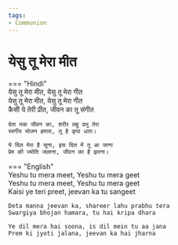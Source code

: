 ```yaml
---
tags:
- Communion
---
```


# येसु तू मेरा मीत  

=== "Hindi"  
    येसु तू मेरा मीत, येसु तू मेरा गीत  
    येसु तू मेरा मीत, येसु तू मेरा गीत  
    कैसी ये तेरी प्रीत, जीवन का तू संगीत  

    देता मन्ना जीवन का, शरीर लहू प्रभु तेरा  
    स्वर्गीय भोजन हमारा, तू है कृपा धारा।  

    ये दिल मेरा है सूना, इस दिल में तू आ जाना  
    प्रेम की ज्योति जलाना, जीवन का है झरना।  

=== "English"  
    Yeshu tu mera meet, Yeshu tu mera geet  
    Yeshu tu mera meet, Yeshu tu mera geet  
    Kaisi ye teri preet, jeevan ka tu sangeet  

    Deta manna jeevan ka, shareer lahu prabhu tera  
    Swargiya bhojan hamara, tu hai kripa dhara  

    Ye dil mera hai soona, is dil mein tu aa jana  
    Prem ki jyoti jalana, jeevan ka hai jharna